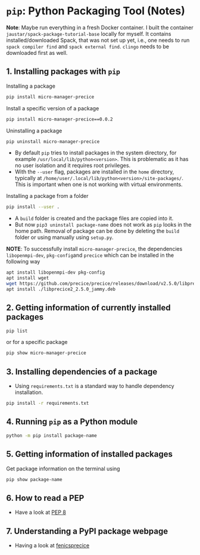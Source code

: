 # `pip`: Python Packaging Tool (Notes)

**Note**: Maybe run everything in a fresh Docker container. I built the container `jaustar/spack-package-tutorial-base` locally for myself. It contains installed/downloaded Spack, that was not set up yet, i.e., one needs to run `spack compiler find` and `spack external find`. `clingo` needs to be downloaded first as well.

## 1. Installing packages with `pip`

Installing a package

```bash
pip install micro-manager-precice
```

Install a specific version of a package

```bash
pip install micro-manager-precice==0.0.2
```

Uninstalling a package

```bash
pip uninstall micro-manager-precice
```

- By default `pip` tries to install packages in the system directory, for example `/usr/local/lib/python<version>`. This is problematic as it has no user isolation and it requires root privileges.
- With the `--user` flag, packages are installed in the `home` directory, typically at `/home/user/.local/lib/python<version>/site-packages/`. This is important when one is not working with virtual environments.

Installing a package from a folder

```bash
pip install --user .
```

- A `build` folder is created and the package files are copied into it.
- But now `pip3 uninstall package-name` does not work as `pip` looks in the home path. Removal of package can be done by deleting the `build` folder or using manually using `setup.py`.

**NOTE**: To successfully install `micro-manager-precice`, the dependencies `libopenmpi-dev`, `pkg-config`and `precice` which can be installed in the following way

```bash
apt install libopenmpi-dev pkg-config
apt install wget
wget https://github.com/precice/precice/releases/download/v2.5.0/libprecice2_2.5.0_jammy.deb
apt install ./libprecice2_2.5.0_jammy.deb
```

## 2. Getting information of currently installed packages

```bash
pip list
```

or for a specific package

```bash
pip show micro-manager-precice
```

## 3. Installing dependencies of a package

- Using `requirements.txt` is a standard way to handle dependency installation.

```bash
pip install -r requirements.txt

```

## 4. Running `pip` as a Python module

```bash
python -m pip install package-name
```

## 5. Getting information of installed packages

Get package information on the terminal using

```bash
pip show package-name
```

## 6. How to read a PEP

- Have a look at [PEP 8](https://peps.python.org/pep-0008/)

## 7. Understanding a PyPI package webpage

- Having a look at [fenicsprecice](https://pypi.org/project/fenicsprecice/)
